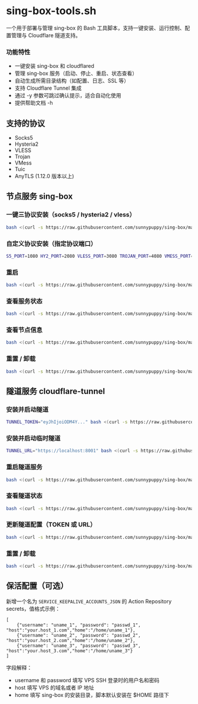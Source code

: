 # sing-box-tools.sh

一个用于部署与管理 sing-box 的 Bash 工具脚本，支持一键安装、运行控制、配置管理与 Cloudflare 隧道支持。

### 功能特性

- 一键安装 sing-box 和 cloudflared
- 管理 sing-box 服务（启动、停止、重启、状态查看）
- 自动生成所需目录结构（如配置、日志、SSL 等）
- 支持 Cloudflare Tunnel 集成
- 通过 -y 参数可跳过确认提示，适合自动化使用
- 提供帮助文档 -h

## 支持的协议

- Socks5
- Hysteria2
- VLESS
- Trojan
- VMess
- Tuic
- AnyTLS (1.12.0 版本以上)

## 节点服务 sing-box

### 一键三协议安装（socks5 / hysteria2 / vless）

```bash
bash <(curl -s https://raw.githubusercontent.com/sunnypuppy/sing-box/main/x-sing-box.sh) setup -y
```

### 自定义协议安装（指定协议端口）

```bash
S5_PORT=1080 HY2_PORT=2080 VLESS_PORT=3080 TROJAN_PORT=4080 VMESS_PORT=5080 TUIC_PORT=6080 bash <(curl -s https://raw.githubusercontent.com/sunnypuppy/sing-box/main/x-sing-box.sh) setup -y
```

### 重启

```bash
bash <(curl -s https://raw.githubusercontent.com/sunnypuppy/sing-box/main/x-sing-box.sh) restart
```

### 查看服务状态

```bash
bash <(curl -s https://raw.githubusercontent.com/sunnypuppy/sing-box/main/x-sing-box.sh) status
```

### 查看节点信息

```bash
bash <(curl -s https://raw.githubusercontent.com/sunnypuppy/sing-box/main/x-sing-box.sh) nodes
```

### 重置 / 卸载

```bash
bash <(curl -s https://raw.githubusercontent.com/sunnypuppy/sing-box/main/x-sing-box.sh) reset -y
```

## 隧道服务 cloudflare-tunnel

### 安装并启动隧道

```bash
TUNNEL_TOKEN="eyJhIjoiODM4Y..." bash <(curl -s https://raw.githubusercontent.com/sunnypuppy/sing-box/main/x-cloudflare-tunnel.sh) setup -y
```

### 安装并启动临时隧道

```bash
TUNNEL_URL="https://localhost:8001" bash <(curl -s https://raw.githubusercontent.com/sunnypuppy/sing-box/main/x-cloudflare-tunnel.sh) setup -y
```

### 重启隧道服务

```bash
bash <(curl -s https://raw.githubusercontent.com/sunnypuppy/sing-box/main/x-cloudflare-tunnel.sh) restart
```

### 查看隧道状态

```bash
bash <(curl -s https://raw.githubusercontent.com/sunnypuppy/sing-box/main/x-cloudflare-tunnel.sh) status
```

### 更新隧道配置（TOKEN 或 URL）

```bash
bash <(curl -s https://raw.githubusercontent.com/sunnypuppy/sing-box/main/x-cloudflare-tunnel.sh) config
```

### 重置 / 卸载

```bash
bash <(curl -s https://raw.githubusercontent.com/sunnypuppy/sing-box/main/x-cloudflare-tunnel.sh) reset -y
```

## 保活配置（可选）

新增一个名为 `SERVICE_KEEPALIVE_ACCOUNTS_JSON` 的 Action Repository secrets，值格式示例：

```
[
    {"username": "uname_1", "password": "passwd_1", "host":"your.host_1.com","home":"/home/uname_1"},
    {"username": "uname_2", "password": "passwd_2", "host":"your.host_2.com","home":"/home/uname_2"},
    {"username": "uname_3", "password": "passwd_3", "host":"your.host_3.com","home":"/home/uname_3"}
]
```

字段解释：

- username 和 password 填写 VPS SSH 登录时的用户名和密码
- host 填写 VPS 的域名或者 IP 地址
- home 填写 sing-box 的安装目录，脚本默认安装在 $HOME 路径下
